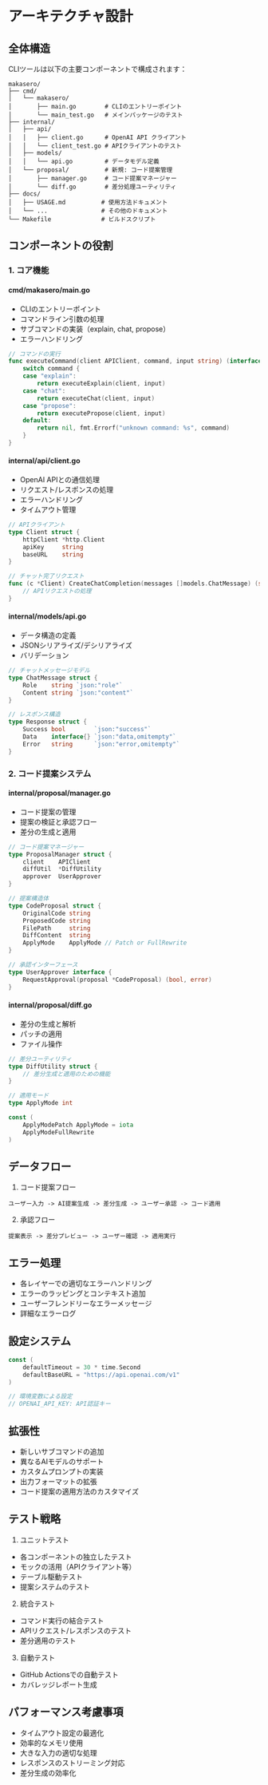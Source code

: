 # アーキテクチャ設計

## 全体構造

CLIツールは以下の主要コンポーネントで構成されます：

```
makasero/
├── cmd/
│   └── makasero/
│       ├── main.go        # CLIのエントリーポイント
│       └── main_test.go   # メインパッケージのテスト
├── internal/
│   ├── api/
│   │   ├── client.go      # OpenAI API クライアント
│   │   └── client_test.go # APIクライアントのテスト
│   ├── models/
│   │   └── api.go         # データモデル定義
│   └── proposal/          # 新規: コード提案管理
│       ├── manager.go     # コード提案マネージャー
│       └── diff.go        # 差分処理ユーティリティ
├── docs/
│   ├── USAGE.md          # 使用方法ドキュメント
│   └── ...               # その他のドキュメント
└── Makefile              # ビルドスクリプト
```

## コンポーネントの役割

### 1. コア機能

#### cmd/makasero/main.go
- CLIのエントリーポイント
- コマンドライン引数の処理
- サブコマンドの実装（explain, chat, propose）
- エラーハンドリング

```go
// コマンドの実行
func executeCommand(client APIClient, command, input string) (interface{}, error) {
    switch command {
    case "explain":
        return executeExplain(client, input)
    case "chat":
        return executeChat(client, input)
    case "propose":
        return executePropose(client, input)
    default:
        return nil, fmt.Errorf("unknown command: %s", command)
    }
}
```

#### internal/api/client.go
- OpenAI APIとの通信処理
- リクエスト/レスポンスの処理
- エラーハンドリング
- タイムアウト管理

```go
// APIクライアント
type Client struct {
    httpClient *http.Client
    apiKey     string
    baseURL    string
}

// チャット完了リクエスト
func (c *Client) CreateChatCompletion(messages []models.ChatMessage) (string, error) {
    // APIリクエストの処理
}
```

#### internal/models/api.go
- データ構造の定義
- JSONシリアライズ/デシリアライズ
- バリデーション

```go
// チャットメッセージモデル
type ChatMessage struct {
    Role    string `json:"role"`
    Content string `json:"content"`
}

// レスポンス構造
type Response struct {
    Success bool        `json:"success"`
    Data    interface{} `json:"data,omitempty"`
    Error   string      `json:"error,omitempty"`
}
```

### 2. コード提案システム

#### internal/proposal/manager.go
- コード提案の管理
- 提案の検証と承認フロー
- 差分の生成と適用

```go
// コード提案マネージャー
type ProposalManager struct {
    client    APIClient
    diffUtil  *DiffUtility
    approver  UserApprover
}

// 提案構造体
type CodeProposal struct {
    OriginalCode string
    ProposedCode string
    FilePath     string
    DiffContent  string
    ApplyMode    ApplyMode // Patch or FullRewrite
}

// 承認インターフェース
type UserApprover interface {
    RequestApproval(proposal *CodeProposal) (bool, error)
}
```

#### internal/proposal/diff.go
- 差分の生成と解析
- パッチの適用
- ファイル操作

```go
// 差分ユーティリティ
type DiffUtility struct {
    // 差分生成と適用のための機能
}

// 適用モード
type ApplyMode int

const (
    ApplyModePatch ApplyMode = iota
    ApplyModeFullRewrite
)
```

## データフロー

1. コード提案フロー
```
ユーザー入力 -> AI提案生成 -> 差分生成 -> ユーザー承認 -> コード適用
```

2. 承認フロー
```
提案表示 -> 差分プレビュー -> ユーザー確認 -> 適用実行
```

## エラー処理

- 各レイヤーでの適切なエラーハンドリング
- エラーのラッピングとコンテキスト追加
- ユーザーフレンドリーなエラーメッセージ
- 詳細なエラーログ

## 設定システム

```go
const (
    defaultTimeout = 30 * time.Second
    defaultBaseURL = "https://api.openai.com/v1"
)

// 環境変数による設定
// OPENAI_API_KEY: API認証キー
```

## 拡張性

- 新しいサブコマンドの追加
- 異なるAIモデルのサポート
- カスタムプロンプトの実装
- 出力フォーマットの拡張
- コード提案の適用方法のカスタマイズ

## テスト戦略

1. ユニットテスト
- 各コンポーネントの独立したテスト
- モックの活用（APIクライアント等）
- テーブル駆動テスト
- 提案システムのテスト

2. 統合テスト
- コマンド実行の結合テスト
- APIリクエスト/レスポンスのテスト
- 差分適用のテスト

3. 自動テスト
- GitHub Actionsでの自動テスト
- カバレッジレポート生成

## パフォーマンス考慮事項

- タイムアウト設定の最適化
- 効率的なメモリ使用
- 大きな入力の適切な処理
- レスポンスのストリーミング対応
- 差分生成の効率化